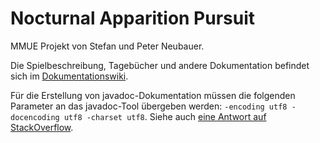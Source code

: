 # Nocturnal Apparition Pursuit

MMUE Projekt von Stefan und Peter Neubauer.

Die Spielbeschreibung, Tageb&uuml;cher und andere Dokumentation befindet sich im [Dokumentationswiki](https://tuwel.tuwien.ac.at/mod/wiki/view.php?id=549844).

F&uuml;r die Erstellung von javadoc-Dokumentation m&uuml;ssen die folgenden Parameter an das javadoc-Tool &uuml;bergeben werden: `-encoding utf8 -docencoding utf8 -charset utf8`.
Siehe auch [eine Antwort auf StackOverflow](https://stackoverflow.com/questions/31177326/how-to-set-encoding-in-intellij-javadoc-generating).
